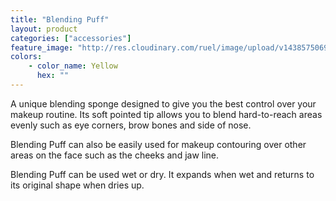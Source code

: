 ```yaml
---
title: "Blending Puff"
layout: product
categories: ["accessories"]
feature_image: "http://res.cloudinary.com/ruel/image/upload/v1438575069/fs/Blending_Puff_P1016068.jpg"
colors:
    - color_name: Yellow
      hex: ""
---
```

A unique blending sponge designed to give you the best control over your makeup routine. Its soft pointed tip allows you to blend hard-to-reach areas evenly such as eye corners, brow bones and side of nose.

Blending Puff can also be easily used for makeup contouring over other areas on the face such as the cheeks and jaw line.

Blending Puff can be used wet or dry. It expands when wet and returns to its original shape when dries up.